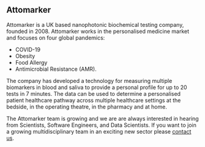 ## Attomarker

Attomarker is a UK based nanophotonic biochemical testing company, founded in 2008.
Attomarker works in the personalised medicine market and focuses on four global pandemics: 
* COVID-19
* Obesity
* Food Allergy
* Antimicrobial Resistance (AMR). 

The company has developed a technology for measuring multiple biomarkers in blood and saliva to provide a personal profile for up to 20 tests in 7 minutes. 
The data can be used to determine a personalised patient healthcare pathway across multiple healthcare settings at the bedside, 
in the operating theatre, in the pharmacy and at home.

The Attomarker team is growing and we are are always interested in hearing from Scientists, Software Engineers, and Data Scientists. If you want to join a growing multidisciplinary team in an exciting new sector please [contact us](https://www.attomarker.com/want-to-know-more).
